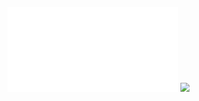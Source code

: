![](Notatki/Semestr%203/Inżynierskie%20zastosowania%20statystyki/Ćwiczenia/Ćwiczenia%202/IZS%20ćw3pdf.pdf)
![](Notatki/Semestr%203/Inżynierskie%20zastosowania%20statystyki/Ćwiczenia/Ćwiczenia%202/Drawing%202023-10-27%2009.01.32.excalidraw.svg)